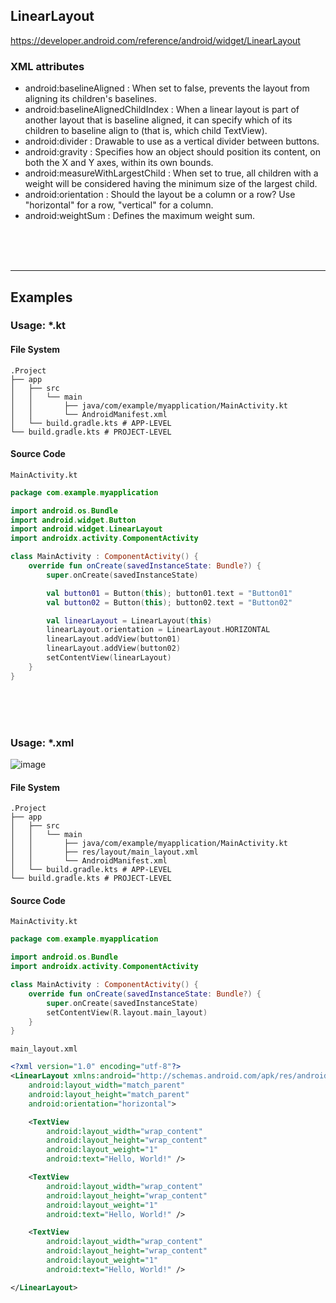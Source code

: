 ## LinearLayout

https://developer.android.com/reference/android/widget/LinearLayout

### XML attributes
- android:baselineAligned : When set to false, prevents the layout from aligning its children's baselines. 
- android:baselineAlignedChildIndex : When a linear layout is part of another layout that is baseline aligned, it can specify which of its children to baseline align to (that is, which child TextView). 
- android:divider : Drawable to use as a vertical divider between buttons. 
- android:gravity : Specifies how an object should position its content, on both the X and Y axes, within its own bounds. 
- android:measureWithLargestChild : When set to true, all children with a weight will be considered having the minimum size of the largest child. 
- android:orientation : Should the layout be a column or a row? Use "horizontal" for a row, "vertical" for a column. 
- android:weightSum : Defines the maximum weight sum. 


<br><br><br>

---

## Examples
### Usage: *.kt
#### File System
```
.Project
├── app
│   ├── src
│   │   └── main
│   │       ├── java/com/example/myapplication/MainActivity.kt
│   │       └── AndroidManifest.xml
│   └── build.gradle.kts # APP-LEVEL
└── build.gradle.kts # PROJECT-LEVEL
```

#### Source Code
`MainActivity.kt`
```kotlin
package com.example.myapplication

import android.os.Bundle
import android.widget.Button
import android.widget.LinearLayout
import androidx.activity.ComponentActivity

class MainActivity : ComponentActivity() {
    override fun onCreate(savedInstanceState: Bundle?) {
        super.onCreate(savedInstanceState)

        val button01 = Button(this); button01.text = "Button01"
        val button02 = Button(this); button02.text = "Button02"

        val linearLayout = LinearLayout(this)
        linearLayout.orientation = LinearLayout.HORIZONTAL
        linearLayout.addView(button01)
        linearLayout.addView(button02)
        setContentView(linearLayout)
    }
}
```


<br><br><br>
### Usage: *.xml
![image](https://github.com/user-attachments/assets/f0a2f228-44d7-4146-bfa5-34ad0c7532e8)

#### File System
```
.Project
├── app
│   ├── src
│   │   └── main
│   │       ├── java/com/example/myapplication/MainActivity.kt
│   │       ├── res/layout/main_layout.xml
│   │       └── AndroidManifest.xml
│   └── build.gradle.kts # APP-LEVEL
└── build.gradle.kts # PROJECT-LEVEL
```

#### Source Code
`MainActivity.kt`
```kotlin
package com.example.myapplication

import android.os.Bundle
import androidx.activity.ComponentActivity

class MainActivity : ComponentActivity() {
    override fun onCreate(savedInstanceState: Bundle?) {
        super.onCreate(savedInstanceState)
        setContentView(R.layout.main_layout)
    }
}
```

`main_layout.xml`
```xml
<?xml version="1.0" encoding="utf-8"?>
<LinearLayout xmlns:android="http://schemas.android.com/apk/res/android"
    android:layout_width="match_parent"
    android:layout_height="match_parent"
    android:orientation="horizontal">

    <TextView
        android:layout_width="wrap_content"
        android:layout_height="wrap_content"
        android:layout_weight="1"
        android:text="Hello, World!" />

    <TextView
        android:layout_width="wrap_content"
        android:layout_height="wrap_content"
        android:layout_weight="1"
        android:text="Hello, World!" />

    <TextView
        android:layout_width="wrap_content"
        android:layout_height="wrap_content"
        android:layout_weight="1"
        android:text="Hello, World!" />

</LinearLayout>
```




